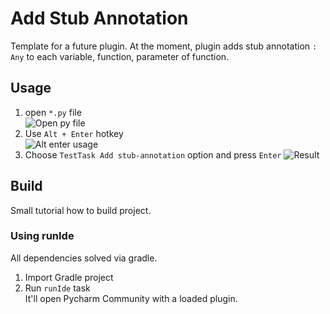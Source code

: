 # Add Stub Annotation

<!-- Plugin description -->
Template for a future plugin. At the moment, plugin adds stub
annotation `: Any` to each variable, function, parameter of function.
<!-- Plugin description end -->

## Usage
1. open `*.py` file  
![Open py file](https://raw.githubusercontent.com/NikolaiSviridov/test_task/main/assets/open_py_file.jpg?token=AIKNVSISL4GXN4SUEGIG25K7MIATW)
2. Use `Alt + Enter` hotkey  
![Alt enter usage](https://raw.githubusercontent.com/NikolaiSviridov/test_task/main/assets/use_alt_enter_and_choose_option.jpg?token=AIKNVSIOYE3MCYZJVEEBGD27MIAT4)
3. Choose `TestTask Add stub-annotation` option and press `Enter`
![Result](https://raw.githubusercontent.com/NikolaiSviridov/test_task/main/assets/result.jpg?token=AIKNVSJERKMG53YVBSPOM2K7MIATY)

## Build
Small tutorial how to build project.

### Using runIde
All dependencies solved via gradle.
1. Import Gradle project
2. Run `runIde` task  
It'll open Pycharm Community with a loaded plugin.

